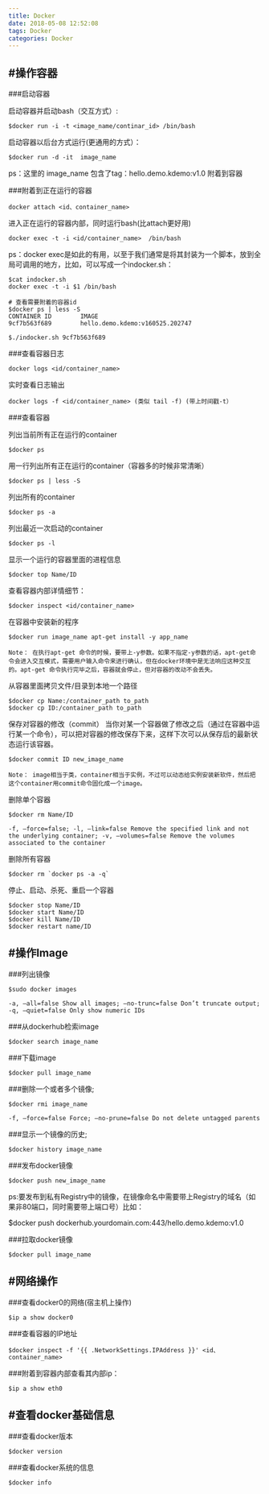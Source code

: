 ```yaml
---
title: Docker 
date: 2018-05-08 12:52:08
tags: Docker
categories: Docker
---
```



#操作容器
---
###启动容器

启动容器并启动bash（交互方式）:

    $docker run -i -t <image_name/continar_id> /bin/bash

启动容器以后台方式运行(更通用的方式）：

    $docker run -d -it  image_name

ps：这里的 image_name 包含了tag：hello.demo.kdemo:v1.0
附着到容器

###附着到正在运行的容器

    docker attach <id、container_name>

进入正在运行的容器内部，同时运行bash(比attach更好用)

    docker exec -t -i <id/container_name>  /bin/bash

ps：docker exec是如此的有用，以至于我们通常是将其封装为一个脚本，放到全局可调用的地方，比如，可以写成一个indocker.sh：

    $cat indocker.sh 
    docker exec -t -i $1 /bin/bash

    # 查看需要附着的容器id
    $docker ps | less -S
    CONTAINER ID        IMAGE                                                 
    9cf7b563f689        hello.demo.kdemo:v160525.202747

    $./indocker.sh 9cf7b563f689 

###查看容器日志

    docker logs <id/container_name>

实时查看日志输出

    docker logs -f <id/container_name> (类似 tail -f) (带上时间戳-t）

###查看容器

列出当前所有正在运行的container

    $docker ps

用一行列出所有正在运行的container（容器多的时候非常清晰）

    $docker ps | less -S

列出所有的container

    $docker ps -a  

列出最近一次启动的container

    $docker ps -l 

显示一个运行的容器里面的进程信息

    $docker top Name/ID  

查看容器内部详情细节：

    $docker inspect <id/container_name>

在容器中安装新的程序

    $docker run image_name apt-get install -y app_name  

    Note： 在执行apt-get 命令的时候，要带上-y参数。如果不指定-y参数的话，apt-get命令会进入交互模式，需要用户输入命令来进行确认，但在docker环境中是无法响应这种交互的。apt-get 命令执行完毕之后，容器就会停止，但对容器的改动不会丢失。

从容器里面拷贝文件/目录到本地一个路径

    $docker cp Name:/container_path to_path  
    $docker cp ID:/container_path to_path

保存对容器的修改（commit） 当你对某一个容器做了修改之后（通过在容器中运行某一个命令），可以把对容器的修改保存下来，这样下次可以从保存后的最新状态运行该容器。

    $docker commit ID new_image_name  

    Note： image相当于类，container相当于实例，不过可以动态给实例安装新软件，然后把这个container用commit命令固化成一个image。

删除单个容器

    $docker rm Name/ID 

    -f, –force=false; -l, –link=false Remove the specified link and not the underlying container; -v, –volumes=false Remove the volumes associated to the container

删除所有容器

    $docker rm `docker ps -a -q`  

停止、启动、杀死、重启一个容器

    $docker stop Name/ID  
    $docker start Name/ID  
    $docker kill Name/ID  
    $docker restart name/ID

#操作Image
---
###列出镜像

    $sudo docker images

    -a, –all=false Show all images; –no-trunc=false Don’t truncate output; -q, –quiet=false Only show numeric IDs

###从dockerhub检索image

    $docker search image_name

###下载image

    $docker pull image_name

###删除一个或者多个镜像;

    $docker rmi image_name  

    -f, –force=false Force; –no-prune=false Do not delete untagged parents

###显示一个镜像的历史;

    $docker history image_name

###发布docker镜像

    $docker push new_image_name

ps:要发布到私有Registry中的镜像，在镜像命名中需要带上Registry的域名（如果非80端口，同时需要带上端口号）比如：

$docker push dockerhub.yourdomain.com:443/hello.demo.kdemo:v1.0

###拉取docker镜像

    $docker pull image_name

#网络操作
---
###查看docker0的网络(宿主机上操作)

    $ip a show docker0

###查看容器的IP地址

    $docker inspect -f '{{ .NetworkSettings.IPAddress }}' <id、container_name>

###附着到容器内部查看其内部ip：

    $ip a show eth0

#查看docker基础信息
---
###查看docker版本

    $docker version
###查看docker系统的信息

    $docker info
